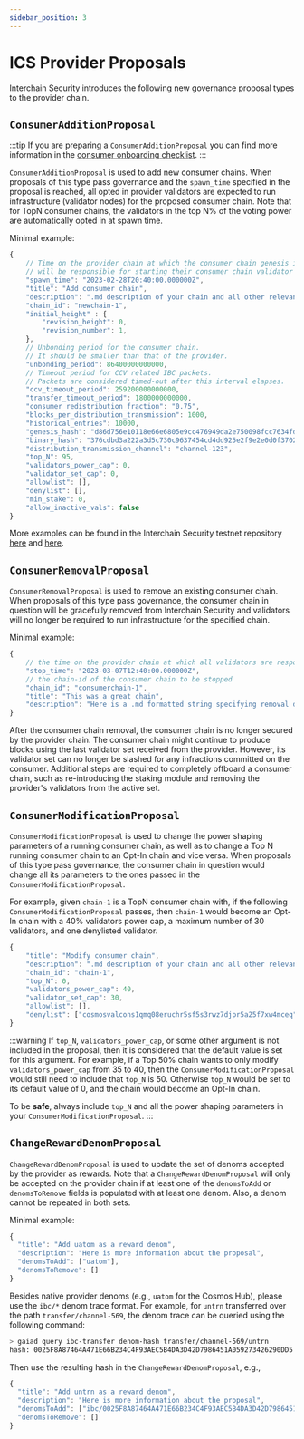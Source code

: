 ```yaml
---
sidebar_position: 3
---
```


# ICS Provider Proposals

Interchain Security introduces the following new governance proposal types to the provider chain.

## `ConsumerAdditionProposal`

:::tip
If you are preparing a `ConsumerAdditionProposal` you can find more information in the [consumer onboarding checklist](../consumer-development/onboarding.md).
:::

`ConsumerAdditionProposal` is used to add new consumer chains. 
When proposals of this type pass governance and the `spawn_time` specified in the proposal is reached, all opted in provider validators are expected to run infrastructure (validator nodes) for the proposed consumer chain.
Note that for TopN consumer chains, the validators in the top N% of the voting power are automatically opted in at spawn time. 

Minimal example:
```js
{
    // Time on the provider chain at which the consumer chain genesis is finalized and all validators
    // will be responsible for starting their consumer chain validator node.
    "spawn_time": "2023-02-28T20:40:00.000000Z",
    "title": "Add consumer chain",
    "description": ".md description of your chain and all other relevant information",
    "chain_id": "newchain-1",
    "initial_height" : {
        "revision_height": 0,
        "revision_number": 1,
    },
    // Unbonding period for the consumer chain.
    // It should be smaller than that of the provider.
    "unbonding_period": 86400000000000,
    // Timeout period for CCV related IBC packets.
    // Packets are considered timed-out after this interval elapses.
    "ccv_timeout_period": 259200000000000,
    "transfer_timeout_period": 1800000000000,
    "consumer_redistribution_fraction": "0.75",
    "blocks_per_distribution_transmission": 1000,
    "historical_entries": 10000,
    "genesis_hash": "d86d756e10118e66e6805e9cc476949da2e750098fcc7634fd0cc77f57a0b2b0",
    "binary_hash": "376cdbd3a222a3d5c730c9637454cd4dd925e2f9e2e0d0f3702fc922928583f1",
    "distribution_transmission_channel": "channel-123",
    "top_N": 95,
    "validators_power_cap": 0,
    "validator_set_cap": 0,
    "allowlist": [],
    "denylist": [],
    "min_stake": 0,
    "allow_inactive_vals": false
}
```

More examples can be found in the Interchain Security testnet repository [here](https://github.com/cosmos/testnets/blob/master/interchain-security/stopped/baryon-1/proposal-baryon-1.json) and [here](https://github.com/cosmos/testnets/blob/master/interchain-security/stopped/noble-1/start-proposal-noble-1.json).

## `ConsumerRemovalProposal`

`ConsumerRemovalProposal` is used to remove an existing consumer chain.
When proposals of this type pass governance, the consumer chain in question will be gracefully removed from Interchain Security and validators will no longer be required to run infrastructure for the specified chain.

Minimal example:
```js
{
    // the time on the provider chain at which all validators are responsible to stop their consumer chain validator node
    "stop_time": "2023-03-07T12:40:00.000000Z",
    // the chain-id of the consumer chain to be stopped
    "chain_id": "consumerchain-1",
    "title": "This was a great chain",
    "description": "Here is a .md formatted string specifying removal details"
}
```

After the consumer chain removal, the consumer chain is no longer secured by the provider chain.
The consumer chain might continue to produce blocks using the last validator set received from the provider.
However, its validator set can no longer be slashed for any infractions committed on the consumer.
Additional steps are required to completely offboard a consumer chain, such as re-introducing the staking module and removing the provider's validators from the active set.

## `ConsumerModificationProposal`

`ConsumerModificationProposal` is used to change the power shaping parameters of a running consumer chain, as well as to change a Top N running consumer chain to an Opt-In chain and vice versa.
When proposals of this type pass governance, the consumer chain in question would change all its parameters to the ones passed in the `ConsumerModificationProposal`.

For example, given `chain-1` is a TopN consumer chain with, if the following `ConsumerModificationProposal` passes, then `chain-1` would become an Opt-In chain with a 40% validators power cap, a maximum number of 30 validators, and one denylisted validator.
```js
{
    "title": "Modify consumer chain",
    "description": ".md description of your chain and all other relevant information",
    "chain_id": "chain-1",
    "top_N": 0,
    "validators_power_cap": 40,
    "validator_set_cap": 30,
    "allowlist": [],
    "denylist": ["cosmosvalcons1qmq08eruchr5sf5s3rwz7djpr5a25f7xw4mceq"]
}
```

:::warning
If `top_N`, `validators_power_cap`, or some other argument is not included in the proposal, then it is considered
that the default value is set for this argument. For example, if a Top 50% chain wants to only modify `validators_power_cap`
from 35 to 40, then the `ConsumerModificationProposal` would still need to include that `top_N` is 50. Otherwise
`top_N` would be set to its default value of 0, and the chain would become an Opt-In chain.

To be **safe**, always include `top_N` and all the power shaping parameters in your `ConsumerModificationProposal`.
:::

## `ChangeRewardDenomProposal`

`ChangeRewardDenomProposal` is used to update the set of denoms accepted by the provider as rewards.
Note that a `ChangeRewardDenomProposal` will only be accepted on the provider chain if at least one of the `denomsToAdd` or `denomsToRemove` fields is populated with at least one denom. Also, a denom cannot be repeated in both sets.

Minimal example:
```js
{
  "title": "Add uatom as a reward denom",
  "description": "Here is more information about the proposal",
  "denomsToAdd": ["uatom"],
  "denomsToRemove": []
}
```

Besides native provider denoms (e.g., `uatom` for the Cosmos Hub), please use the `ibc/*` denom trace format.
For example, for `untrn` transferred over the path `transfer/channel-569`, the denom trace can be queried using the following command:
```bash
> gaiad query ibc-transfer denom-hash transfer/channel-569/untrn
hash: 0025F8A87464A471E66B234C4F93AEC5B4DA3D42D7986451A059273426290DD5
```
Then use the resulting hash in the `ChangeRewardDenomProposal`, e.g., 
```js
{
  "title": "Add untrn as a reward denom",
  "description": "Here is more information about the proposal",
  "denomsToAdd": ["ibc/0025F8A87464A471E66B234C4F93AEC5B4DA3D42D7986451A059273426290DD5"],
  "denomsToRemove": []
}
```
